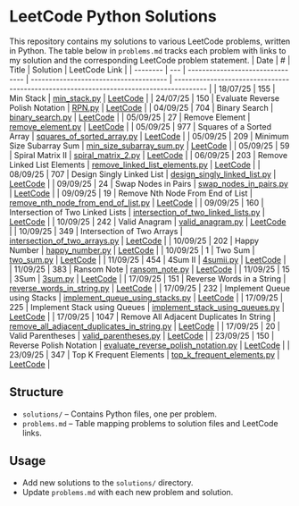# LeetCode Python Solutions

This repository contains my solutions to various LeetCode problems, written in Python. The table below in `problems.md` tracks each problem with links to my solution and the corresponding LeetCode problem statement.
| Date | # | Title | Solution | LeetCode Link |
| -------- | --- | -------------------------------- | -------------------------------------- | --------------------------------------------------------------------------------------- |
| 18/07/25 | 155 | Min Stack | [min_stack.py](solutions/min_stack.py) | [LeetCode](https://leetcode.com/problems/min-stack/description/) |
| 24/07/25 | 150 | Evaluate Reverse Polish Notation | [RPN.py](solutions/RPN.py) | [LeetCode](https://leetcode.com/problems/evaluate-reverse-polish-notation/description/) |
| 04/09/25 | 704 | Binary Search | [binary_search.py](solutions/binary_search.py) | [LeetCode](https://leetcode.com/problems/binary-search/description/) |
| 05/09/25 | 27 | Remove Element | [remove_element.py](solutions/remove_element.py) | [LeetCode](https://leetcode.com/problems/remove-element/description/) |
| 05/09/25 | 977 | Squares of a Sorted Array | [squares_of_sorted_array.py](solutions/squares_of_sorted_array.py) | [LeetCode](https://leetcode.com/problems/squares-of-a-sorted-array/description/) |
| 05/09/25 | 209 | Minimum Size Subarray Sum | [min_size_subarray_sum.py](solutions/min_size_subarray_sum.py) | [LeetCode](https://leetcode.com/problems/minimum-size-subarray-sum/description/) |
| 05/09/25 | 59 | Spiral Matrix II | [spiral_matrix_2.py](solutions/spiral_matrix_2.py) | [LeetCode](https://leetcode.com/problems/spiral-matrix-ii/description/) |
| 06/09/25 | 203 | Remove Linked List Elements | [remove_linked_list_elements.py](solutions/remove_linked_list_elements.py) | [LeetCode](https://leetcode.com/problems/remove-linked-list-elements/description/) |
| 08/09/25 | 707 | Design Singly Linked List | [design_singly_linked_list.py](solutions/design_singly_linked_list.py) | [LeetCode](https://leetcode.com/problems/design-linked-list/description/) |
| 09/09/25 | 24 | Swap Nodes in Pairs | [swap_nodes_in_pairs.py](solutions/swap_nodes_in_pairs.py) | [LeetCode](https://leetcode.com/problems/swap-nodes-in-pairs/) |
| 09/09/25 | 19 | Remove Nth Node From End of List | [remove_nth_node_from_end_of_list.py](solutions/remove_nth_node_from_end_of_list.py) | [LeetCode](https://leetcode.com/problems/remove-nth-node-from-end-of-list/) |
| 09/09/25 | 160 | Intersection of Two Linked Lists | [intersection_of_two_linked_lists.py](solutions/intersection_of_two_linked_lists.py) | [LeetCode](https://leetcode.com/problems/intersection-of-two-linked-lists/) |
| 10/09/25 | 242 | Valid Anagram | [valid_anagram.py](solutions/valid_anagram.py) | [LeetCode](https://leetcode.com/problems/valid-anagram/) |
| 10/09/25 | 349 | Intersection of Two Arrays | [intersection_of_two_arrays.py](solutions/intersection_of_two_arrays.py) | [LeetCode](https://leetcode.com/problems/intersection-of-two-arrays/) |
| 10/09/25 | 202 | Happy Number | [happy_number.py](solutions/happy_number.py) | [LeetCode](https://leetcode.com/problems/happy-number/) |
| 10/09/25 | 1 | Two Sum | [two_sum.py](solutions/two_sum.py) | [LeetCode](https://leetcode.com/problems/two-sum/) |
| 11/09/25 | 454 | 4Sum II | [4sumii.py](solutions/4sumii.py) | [LeetCode](https://leetcode.com/problems/4sum-ii/) |
| 11/09/25 | 383 | Ransom Note | [ransom_note.py](solutions/ransom_note.py) | [LeetCode](https://leetcode.com/problems/ransom-note/) |
| 11/09/25 | 15 | 3Sum | [3sum.py](solutions/3sum.py) | [LeetCode](https://leetcode.com/problems/3sum/) |
| 17/09/25 | 151 | Reverse Words in a String | [reverse_words_in_string.py](solutions/reverse_words_in_string.py) | [LeetCode](https://leetcode.com/problems/reverse-words-in-a-string/) |
| 17/09/25 | 232 | Implement Queue using Stacks | [implement_queue_using_stacks.py](solutions/implement_queue_using_stacks.py) | [LeetCode](https://leetcode.com/problems/implement-queue-using-stacks/) |
| 17/09/25 | 225 | Implement Stack using Queues | [implement_stack_using_queues.py](solutions/implement_stack_using_queues.py) | [LeetCode](https://leetcode.com/problems/implement-stack-using-queues/) |
| 17/09/25 | 1047 | Remove All Adjacent Duplicates In String | [remove_all_adjacent_duplicates_in_string.py](solutions/remove_all_adjacent_duplicates_in_string.py) | [LeetCode](https://leetcode.com/problems/remove-all-adjacent-duplicates-in-string/) |
| 17/09/25 | 20 | Valid Parentheses | [valid_parentheses.py](solutions/valid_parentheses.py) | [LeetCode](https://leetcode.com/problems/valid-parentheses/) |
| 23/09/25 | 150 | Reverse Polish Notation | [evaluate_reverse_polish_notation.py](solutions/evaluate_reverse_polish_notation.py) | [LeetCode](https://leetcode.com/problems/evaluate-reverse-polish-notation/) |
| 23/09/25 | 347 | Top K Frequent Elements | [top_k_frequent_elements.py](solutions/top_k_frequent_elements.py) | [LeetCode](https://leetcode.com/problems/top-k-frequent-elements/) |

## Structure

- `solutions/` – Contains Python files, one per problem.
- `problems.md` – Table mapping problems to solution files and LeetCode links.

## Usage

- Add new solutions to the `solutions/` directory.
- Update `problems.md` with each new problem and solution.
